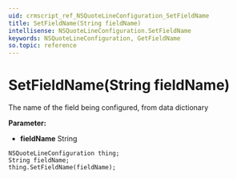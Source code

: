 ```yaml
---
uid: crmscript_ref_NSQuoteLineConfiguration_SetFieldName
title: SetFieldName(String fieldName)
intellisense: NSQuoteLineConfiguration.SetFieldName
keywords: NSQuoteLineConfiguration, GetFieldName
so.topic: reference
---
```


# SetFieldName(String fieldName)

The name of the field being configured, from data dictionary

**Parameter:** 
 - **fieldName** String

```crmscript
NSQuoteLineConfiguration thing;
String fieldName;
thing.SetFieldName(fieldName);
```

